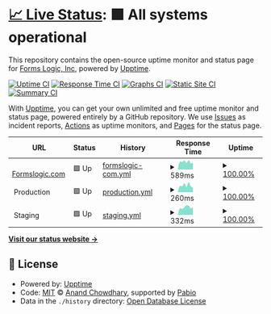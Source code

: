 # [📈 Live Status](https://status.formslogic.com): <!--live status--> **🟩 All systems operational**

This repository contains the open-source uptime monitor and status page for [Forms Logic, Inc](https://www.formslogic.com), powered by [Upptime](https://github.com/upptime/upptime).

[![Uptime CI](https://github.com/formslogic/status/workflows/Uptime%20CI/badge.svg)](https://github.com/formslogic/status/actions?query=workflow%3A%22Uptime+CI%22)
[![Response Time CI](https://github.com/formslogic/status/workflows/Response%20Time%20CI/badge.svg)](https://github.com/formslogic/status/actions?query=workflow%3A%22Response+Time+CI%22)
[![Graphs CI](https://github.com/formslogic/status/workflows/Graphs%20CI/badge.svg)](https://github.com/formslogic/status/actions?query=workflow%3A%22Graphs+CI%22)
[![Static Site CI](https://github.com/formslogic/status/workflows/Static%20Site%20CI/badge.svg)](https://github.com/formslogic/status/actions?query=workflow%3A%22Static+Site+CI%22)
[![Summary CI](https://github.com/formslogic/status/workflows/Summary%20CI/badge.svg)](https://github.com/formslogic/status/actions?query=workflow%3A%22Summary+CI%22)

With [Upptime](https://upptime.js.org), you can get your own unlimited and free uptime monitor and status page, powered entirely by a GitHub repository. We use [Issues](https://github.com/formslogic/status/issues) as incident reports, [Actions](https://github.com/formslogic/status/actions) as uptime monitors, and [Pages](https://status.formslogic.com) for the status page.

<!--start: status pages-->
<!-- This summary is generated by Upptime (https://github.com/upptime/upptime) -->
<!-- Do not edit this manually, your changes will be overwritten -->
<!-- prettier-ignore -->
| URL | Status | History | Response Time | Uptime |
| --- | ------ | ------- | ------------- | ------ |
| <img alt="" src="https://icons.duckduckgo.com/ip3/www.formslogic.com.ico" height="13"> [Formslogic.com](https://www.formslogic.com) | 🟩 Up | [formslogic-com.yml](https://github.com/formslogic/status/commits/HEAD/history/formslogic-com.yml) | <details><summary><img alt="Response time graph" src="./graphs/formslogic-com/response-time-week.png" height="20"> 589ms</summary><br><a href="https://status.formslogic.com/history/formslogic-com"><img alt="Response time 513" src="https://img.shields.io/endpoint?url=https%3A%2F%2Fraw.githubusercontent.com%2Fformslogic%2Fstatus%2FHEAD%2Fapi%2Fformslogic-com%2Fresponse-time.json"></a><br><a href="https://status.formslogic.com/history/formslogic-com"><img alt="24-hour response time 520" src="https://img.shields.io/endpoint?url=https%3A%2F%2Fraw.githubusercontent.com%2Fformslogic%2Fstatus%2FHEAD%2Fapi%2Fformslogic-com%2Fresponse-time-day.json"></a><br><a href="https://status.formslogic.com/history/formslogic-com"><img alt="7-day response time 589" src="https://img.shields.io/endpoint?url=https%3A%2F%2Fraw.githubusercontent.com%2Fformslogic%2Fstatus%2FHEAD%2Fapi%2Fformslogic-com%2Fresponse-time-week.json"></a><br><a href="https://status.formslogic.com/history/formslogic-com"><img alt="30-day response time 556" src="https://img.shields.io/endpoint?url=https%3A%2F%2Fraw.githubusercontent.com%2Fformslogic%2Fstatus%2FHEAD%2Fapi%2Fformslogic-com%2Fresponse-time-month.json"></a><br><a href="https://status.formslogic.com/history/formslogic-com"><img alt="1-year response time 514" src="https://img.shields.io/endpoint?url=https%3A%2F%2Fraw.githubusercontent.com%2Fformslogic%2Fstatus%2FHEAD%2Fapi%2Fformslogic-com%2Fresponse-time-year.json"></a></details> | <details><summary><a href="https://status.formslogic.com/history/formslogic-com">100.00%</a></summary><a href="https://status.formslogic.com/history/formslogic-com"><img alt="All-time uptime 99.92%" src="https://img.shields.io/endpoint?url=https%3A%2F%2Fraw.githubusercontent.com%2Fformslogic%2Fstatus%2FHEAD%2Fapi%2Fformslogic-com%2Fuptime.json"></a><br><a href="https://status.formslogic.com/history/formslogic-com"><img alt="24-hour uptime 100.00%" src="https://img.shields.io/endpoint?url=https%3A%2F%2Fraw.githubusercontent.com%2Fformslogic%2Fstatus%2FHEAD%2Fapi%2Fformslogic-com%2Fuptime-day.json"></a><br><a href="https://status.formslogic.com/history/formslogic-com"><img alt="7-day uptime 100.00%" src="https://img.shields.io/endpoint?url=https%3A%2F%2Fraw.githubusercontent.com%2Fformslogic%2Fstatus%2FHEAD%2Fapi%2Fformslogic-com%2Fuptime-week.json"></a><br><a href="https://status.formslogic.com/history/formslogic-com"><img alt="30-day uptime 100.00%" src="https://img.shields.io/endpoint?url=https%3A%2F%2Fraw.githubusercontent.com%2Fformslogic%2Fstatus%2FHEAD%2Fapi%2Fformslogic-com%2Fuptime-month.json"></a><br><a href="https://status.formslogic.com/history/formslogic-com"><img alt="1-year uptime 99.92%" src="https://img.shields.io/endpoint?url=https%3A%2F%2Fraw.githubusercontent.com%2Fformslogic%2Fstatus%2FHEAD%2Fapi%2Fformslogic-com%2Fuptime-year.json"></a></details>
| <img alt="" src="https://icons.duckduckgo.com/ip3/null.ico" height="13"> Production | 🟩 Up | [production.yml](https://github.com/formslogic/status/commits/HEAD/history/production.yml) | <details><summary><img alt="Response time graph" src="./graphs/production/response-time-week.png" height="20"> 260ms</summary><br><a href="https://status.formslogic.com/history/production"><img alt="Response time 526" src="https://img.shields.io/endpoint?url=https%3A%2F%2Fraw.githubusercontent.com%2Fformslogic%2Fstatus%2FHEAD%2Fapi%2Fproduction%2Fresponse-time.json"></a><br><a href="https://status.formslogic.com/history/production"><img alt="24-hour response time 176" src="https://img.shields.io/endpoint?url=https%3A%2F%2Fraw.githubusercontent.com%2Fformslogic%2Fstatus%2FHEAD%2Fapi%2Fproduction%2Fresponse-time-day.json"></a><br><a href="https://status.formslogic.com/history/production"><img alt="7-day response time 260" src="https://img.shields.io/endpoint?url=https%3A%2F%2Fraw.githubusercontent.com%2Fformslogic%2Fstatus%2FHEAD%2Fapi%2Fproduction%2Fresponse-time-week.json"></a><br><a href="https://status.formslogic.com/history/production"><img alt="30-day response time 272" src="https://img.shields.io/endpoint?url=https%3A%2F%2Fraw.githubusercontent.com%2Fformslogic%2Fstatus%2FHEAD%2Fapi%2Fproduction%2Fresponse-time-month.json"></a><br><a href="https://status.formslogic.com/history/production"><img alt="1-year response time 533" src="https://img.shields.io/endpoint?url=https%3A%2F%2Fraw.githubusercontent.com%2Fformslogic%2Fstatus%2FHEAD%2Fapi%2Fproduction%2Fresponse-time-year.json"></a></details> | <details><summary><a href="https://status.formslogic.com/history/production">100.00%</a></summary><a href="https://status.formslogic.com/history/production"><img alt="All-time uptime 99.95%" src="https://img.shields.io/endpoint?url=https%3A%2F%2Fraw.githubusercontent.com%2Fformslogic%2Fstatus%2FHEAD%2Fapi%2Fproduction%2Fuptime.json"></a><br><a href="https://status.formslogic.com/history/production"><img alt="24-hour uptime 100.00%" src="https://img.shields.io/endpoint?url=https%3A%2F%2Fraw.githubusercontent.com%2Fformslogic%2Fstatus%2FHEAD%2Fapi%2Fproduction%2Fuptime-day.json"></a><br><a href="https://status.formslogic.com/history/production"><img alt="7-day uptime 100.00%" src="https://img.shields.io/endpoint?url=https%3A%2F%2Fraw.githubusercontent.com%2Fformslogic%2Fstatus%2FHEAD%2Fapi%2Fproduction%2Fuptime-week.json"></a><br><a href="https://status.formslogic.com/history/production"><img alt="30-day uptime 100.00%" src="https://img.shields.io/endpoint?url=https%3A%2F%2Fraw.githubusercontent.com%2Fformslogic%2Fstatus%2FHEAD%2Fapi%2Fproduction%2Fuptime-month.json"></a><br><a href="https://status.formslogic.com/history/production"><img alt="1-year uptime 99.94%" src="https://img.shields.io/endpoint?url=https%3A%2F%2Fraw.githubusercontent.com%2Fformslogic%2Fstatus%2FHEAD%2Fapi%2Fproduction%2Fuptime-year.json"></a></details>
| <img alt="" src="https://icons.duckduckgo.com/ip3/null.ico" height="13"> Staging | 🟩 Up | [staging.yml](https://github.com/formslogic/status/commits/HEAD/history/staging.yml) | <details><summary><img alt="Response time graph" src="./graphs/staging/response-time-week.png" height="20"> 332ms</summary><br><a href="https://status.formslogic.com/history/staging"><img alt="Response time 335" src="https://img.shields.io/endpoint?url=https%3A%2F%2Fraw.githubusercontent.com%2Fformslogic%2Fstatus%2FHEAD%2Fapi%2Fstaging%2Fresponse-time.json"></a><br><a href="https://status.formslogic.com/history/staging"><img alt="24-hour response time 331" src="https://img.shields.io/endpoint?url=https%3A%2F%2Fraw.githubusercontent.com%2Fformslogic%2Fstatus%2FHEAD%2Fapi%2Fstaging%2Fresponse-time-day.json"></a><br><a href="https://status.formslogic.com/history/staging"><img alt="7-day response time 332" src="https://img.shields.io/endpoint?url=https%3A%2F%2Fraw.githubusercontent.com%2Fformslogic%2Fstatus%2FHEAD%2Fapi%2Fstaging%2Fresponse-time-week.json"></a><br><a href="https://status.formslogic.com/history/staging"><img alt="30-day response time 322" src="https://img.shields.io/endpoint?url=https%3A%2F%2Fraw.githubusercontent.com%2Fformslogic%2Fstatus%2FHEAD%2Fapi%2Fstaging%2Fresponse-time-month.json"></a><br><a href="https://status.formslogic.com/history/staging"><img alt="1-year response time 325" src="https://img.shields.io/endpoint?url=https%3A%2F%2Fraw.githubusercontent.com%2Fformslogic%2Fstatus%2FHEAD%2Fapi%2Fstaging%2Fresponse-time-year.json"></a></details> | <details><summary><a href="https://status.formslogic.com/history/staging">100.00%</a></summary><a href="https://status.formslogic.com/history/staging"><img alt="All-time uptime 99.97%" src="https://img.shields.io/endpoint?url=https%3A%2F%2Fraw.githubusercontent.com%2Fformslogic%2Fstatus%2FHEAD%2Fapi%2Fstaging%2Fuptime.json"></a><br><a href="https://status.formslogic.com/history/staging"><img alt="24-hour uptime 100.00%" src="https://img.shields.io/endpoint?url=https%3A%2F%2Fraw.githubusercontent.com%2Fformslogic%2Fstatus%2FHEAD%2Fapi%2Fstaging%2Fuptime-day.json"></a><br><a href="https://status.formslogic.com/history/staging"><img alt="7-day uptime 100.00%" src="https://img.shields.io/endpoint?url=https%3A%2F%2Fraw.githubusercontent.com%2Fformslogic%2Fstatus%2FHEAD%2Fapi%2Fstaging%2Fuptime-week.json"></a><br><a href="https://status.formslogic.com/history/staging"><img alt="30-day uptime 100.00%" src="https://img.shields.io/endpoint?url=https%3A%2F%2Fraw.githubusercontent.com%2Fformslogic%2Fstatus%2FHEAD%2Fapi%2Fstaging%2Fuptime-month.json"></a><br><a href="https://status.formslogic.com/history/staging"><img alt="1-year uptime 99.97%" src="https://img.shields.io/endpoint?url=https%3A%2F%2Fraw.githubusercontent.com%2Fformslogic%2Fstatus%2FHEAD%2Fapi%2Fstaging%2Fuptime-year.json"></a></details>

<!--end: status pages-->

[**Visit our status website →**](https://status.formslogic.com)

## 📄 License

- Powered by: [Upptime](https://github.com/upptime/upptime)
- Code: [MIT](./LICENSE) © [Anand Chowdhary](https://anandchowdhary.com), supported by [Pabio](https://pabio.com)
- Data in the `./history` directory: [Open Database License](https://opendatacommons.org/licenses/odbl/1-0/)
